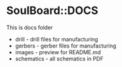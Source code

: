 SoulBoard::DOCS
================

This is docs folder

* drill - drill files for manufacturing
* gerbers - gerber files for manufacturing
* images - preview for README.md
* schematics - all schematics in PDF